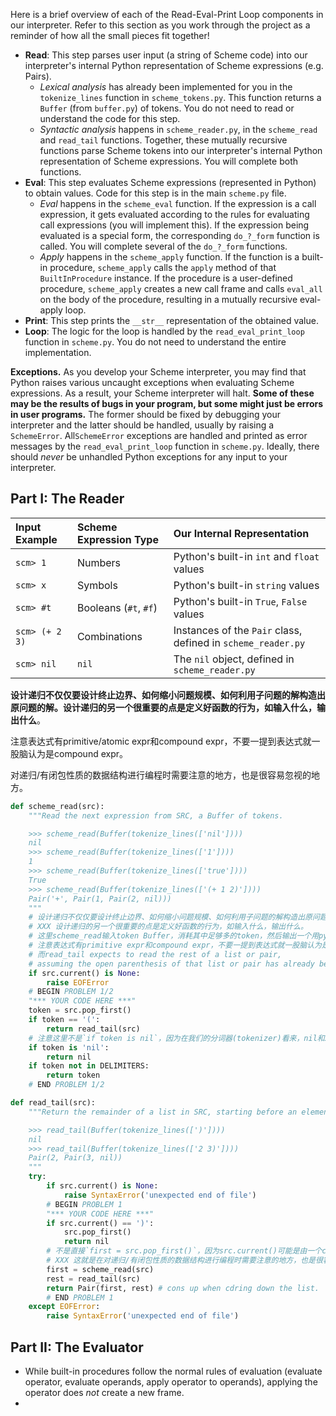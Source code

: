 Here is a brief overview of each of the Read-Eval-Print Loop components in our interpreter. Refer to this section as you work through the project as a reminder of how all the small pieces fit together!

- **Read**: This step parses user input (a string of Scheme code) into our interpreter's internal Python representation of Scheme expressions (e.g. Pairs).
  - *Lexical analysis* has already been implemented for you in the `tokenize_lines` function in `scheme_tokens.py`. This function returns a `Buffer` (from `buffer.py`) of tokens. You do not need to read or understand the code for this step.
  - *Syntactic analysis* happens in `scheme_reader.py`, in the `scheme_read` and `read_tail` functions. Together, these mutually recursive functions parse Scheme tokens into our interpreter's internal Python representation of Scheme expressions. You will complete both functions.
- **Eval**: This step evaluates Scheme expressions (represented in Python) to obtain values. Code for this step is in the main `scheme.py` file.
  - *Eval* happens in the `scheme_eval` function. If the expression is a call expression, it gets evaluated according to the rules for evaluating call expressions (you will implement this). If the expression being evaluated is a special form, the corresponding `do_?_form` function is called. You will complete several of the `do_?_form` functions.
  - *Apply* happens in the `scheme_apply` function. If the function is a built-in procedure, `scheme_apply` calls the `apply` method of that `BuiltInProcedure` instance. If the procedure is a user-defined procedure, `scheme_apply` creates a new call frame and calls `eval_all` on the body of the procedure, resulting in a mutually recursive eval-apply loop.
- **Print**: This step prints the `__str__` representation of the obtained value.
- **Loop**: The logic for the loop is handled by the `read_eval_print_loop` function in `scheme.py`. You do not need to understand the entire implementation.

**Exceptions.** As you develop your Scheme interpreter, you may find that Python raises various uncaught exceptions when evaluating Scheme expressions. As a result, your Scheme interpreter will halt. **Some of these may be the results of bugs in your program, but some might just be errors in user programs.** The former should be fixed by debugging your interpreter and the latter should be handled, usually by raising a `SchemeError`. All`SchemeError` exceptions are handled and printed as error messages by the `read_eval_print_loop` function in `scheme.py`. Ideally, there should *never* be unhandled Python exceptions for any input to your interpreter.

## Part I: The Reader

| Input Example  | Scheme Expression Type | Our Internal Representation                                  |
| :------------- | :--------------------- | :----------------------------------------------------------- |
| `scm> 1`       | Numbers                | Python's built-in `int` and `float` values                   |
| `scm> x`       | Symbols                | Python's built-in `string` values                            |
| `scm> #t`      | Booleans (`#t`, `#f`)  | Python's built-in `True`, `False` values                     |
| `scm> (+ 2 3)` | Combinations           | Instances of the `Pair` class, defined in `scheme_reader.py` |
| `scm> nil`     | `nil`                  | The `nil` object, defined in `scheme_reader.py`              |

**设计递归不仅仅要设计终止边界、如何缩小问题规模、如何利用子问题的解构造出原问题的解。设计递归的另一个很重要的点是定义好函数的行为，如输入什么，输出什么**。

注意表达式有primitive/atomic expr和compound expr，不要一提到表达式就一股脑认为是compound expr。

对递归/有闭包性质的数据结构进行编程时需要注意的地方，也是很容易忽视的地方。

```python
def scheme_read(src):
    """Read the next expression from SRC, a Buffer of tokens.

    >>> scheme_read(Buffer(tokenize_lines(['nil'])))
    nil
    >>> scheme_read(Buffer(tokenize_lines(['1'])))
    1
    >>> scheme_read(Buffer(tokenize_lines(['true'])))
    True
    >>> scheme_read(Buffer(tokenize_lines(['(+ 1 2)'])))
    Pair('+', Pair(1, Pair(2, nil)))
    """
    # 设计递归不仅仅要设计终止边界、如何缩小问题规模、如何利用子问题的解构造出原问题的解。
    # XXX 设计递归的另一个很重要的点是定义好函数的行为，如输入什么，输出什么。
    # 这里scheme_read输入token Buffer，消耗其中足够多的token，然后输出一个用python内部数据/数据结构表示的表达式。
    # 注意表达式有primitive expr和compound expr，不要一提到表达式就一股脑认为是compound expr。
    # 而read_tail expects to read the rest of a list or pair,
    # assuming the open parenthesis of that list or pair has already been removed by scheme_read.
    if src.current() is None:
        raise EOFError
    # BEGIN PROBLEM 1/2
    "*** YOUR CODE HERE ***"
    token = src.pop_first()
    if token == '(':
        return read_tail(src)
    # 注意这里不是`if token is nil`，因为在我们的分词器(tokenizer)看来，nil和x这样的符号并没有什么区别，都会使用字符串来表示/存储。
    if token is 'nil':
        return nil
    if token not in DELIMITERS:
        return token
    # END PROBLEM 1/2

def read_tail(src):
    """Return the remainder of a list in SRC, starting before an element or ).

    >>> read_tail(Buffer(tokenize_lines([')'])))
    nil
    >>> read_tail(Buffer(tokenize_lines(['2 3)'])))
    Pair(2, Pair(3, nil))
    """
    try:
        if src.current() is None:
            raise SyntaxError('unexpected end of file')
        # BEGIN PROBLEM 1
        "*** YOUR CODE HERE ***"
        if src.current() == ')':
            src.pop_first()
            return nil
        # 不是直接`first = src.pop_first()`，因为src.current()可能是由一个compound expr（即又一个list）而不是primitive expr。
        # XXX 这就是在对递归/有闭包性质的数据结构进行编程时需要注意的地方，也是很容易忽视的地方。
        first = scheme_read(src)
        rest = read_tail(src)
        return Pair(first, rest) # cons up when cdring down the list.
        # END PROBLEM 1
    except EOFError:
        raise SyntaxError('unexpected end of file')
```

## Part II: The Evaluator

- While built-in procedures follow the normal rules of evaluation (evaluate operator, evaluate operands, apply operator to operands), applying the operator does *not* create a new frame.
- 